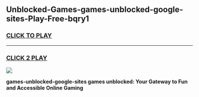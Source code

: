 
## Unblocked-Games-games-unblocked-google-sites-Play-Free-bqry1
<h3>
<a href="https://premium76.site?title=games-unblocked-google-sites&ref=17A">CLICK TO PLAY</a></h3>
<hr>

<h3>
<a href="https://premium76.site?title=games-unblocked-google-sites&ref=17A">CLICK 2 PLAY</a>
  
</h3>

<a href="https://premium76.site?title=games-unblocked-google-sites&ref=17A"><img src="https://clearcache.store/games.png"></a>


**games-unblocked-google-sites games unblocked: Your Gateway to Fun and Accessible Online Gaming**
